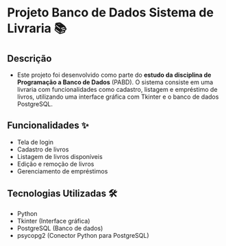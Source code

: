 # Projeto Banco de Dados Sistema de Livraria 📚
## Descrição
- Este projeto foi desenvolvido como parte do **estudo da disciplina de Programação a Banco de Dados** (PABD). O sistema consiste em uma livraria com funcionalidades como cadastro, listagem e empréstimo de livros, utilizando uma interface gráfica com Tkinter e o banco de dados PostgreSQL.
## Funcionalidades ✨
- Tela de login
- Cadastro de livros
- Listagem de livros disponíveis
- Edição e remoção de livros
- Gerenciamento de empréstimos
## Tecnologias Utilizadas 🛠
- Python
- Tkinter (Interface gráfica)
- PostgreSQL (Banco de dados)
- psycopg2 (Conector Python para PostgreSQL)
